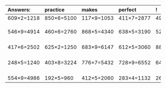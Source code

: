 | Answers: | practice | makes | perfect | ! |
| :--- | :--- | :--- | :--- | :--- |
| 609×2=1218 | 850×6=5100 | 117×9=1053 | 411×7=2877 | 490×5=2450 | 
|   |   |   |   |   | 
|   |   |   |   |   | 
|   |   |   |   |   | 
| 546×9=4914 | 460×6=2760 | 868×5=4340 | 638×5=3190 | 520×3=1560 | 
|   |   |   |   |   | 
|   |   |   |   |   | 
|   |   |   |   |   | 
|   |   |   |   |   | 
| 417×6=2502 | 625×2=1250 | 683×9=6147 | 612×5=3060 | 883×8=7064 | 
|   |   |   |   |   | 
|   |   |   |   |   | 
|   |   |   |   |   | 
|   |   |   |   |   | 
| 248×5=1240 | 403×8=3224 | 776×7=5432 | 728×9=6552 | 642×2=1284 | 
|   |   |   |   |   | 
|   |   |   |   |   | 
|   |   |   |   |   | 
|   |   |   |   |   | 
| 554×9=4986 | 192×5=960 | 412×5=2060 | 283×4=1132 | 265×5=1325 | 
